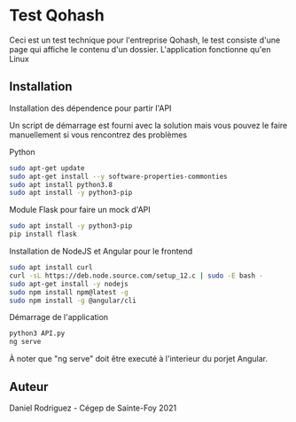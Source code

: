 # Test Qohash

Ceci est un test technique pour l'entreprise Qohash, le test consiste d'une page qui affiche le contenu d'un dossier.
L'application fonctionne qu'en Linux

## Installation

Installation des dépendence pour partir l'API

Un script de démarrage est fourni avec la solution mais vous pouvez le faire manuellement si vous rencontrez des problèmes

Python
```bash
sudo apt-get update
sudo apt-get install --y software-properties-commonties
sudo apt install python3.8
sudo apt install -y python3-pip
```

Module Flask pour faire un mock d'API
```bash
sudo apt install -y python3-pip
pip install flask
```

Installation de NodeJS et Angular pour le frontend
```bash
sudo apt install curl
curl -sL https://deb.node.source.com/setup_12.c | sudo -E bash -
sudo apt-get install -y nodejs
sudo npm install npm@latest -g
sudo npm install -g @angular/cli
```

Démarrage de l'application
```bash
python3 API.py
ng serve 
```
À noter que "ng serve" doit être executé à l'interieur du porjet Angular.


## Auteur
Daniel Rodriguez - Cégep de Sainte-Foy 2021
